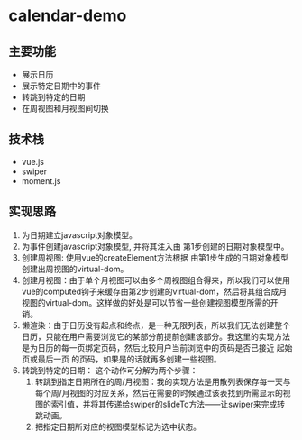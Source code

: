 # calendar-demo

## 主要功能
 * 展示日历
 * 展示特定日期中的事件
 * 转跳到特定的日期
 * 在周视图和月视图间切换
## 技术栈
  * vue.js
  * swiper
  * moment.js
## 实现思路
  1. 为日期建立javascript对象模型。
  2. 为事件创建javascript对象模型, 并将其注入由 第1步创建的日期对象模型中。
  3. 创建周视图: 使用vue的createElement方法根据 由第1步生成的日期对象模型 创建出周视图的virtual-dom。
  4. 创建月视图：由于单个月视图可以由多个周视图组合得来，所以我们可以使用vue的computed钩子来缓存由第2步创建的virtual-dom，然后将其组合成月视图的virtual-dom。这样做的好处是可以节省一些创建视图模型所需的开销。
  5. 懒渲染：由于日历没有起点和终点，是一种无限列表，所以我们无法创建整个日历，只能在用户需要浏览它的某部分前提前创建该部分。我这里的实现方法是为日历的每一页绑定页码，然后比较用户当前浏览中的页码是否已接近 起始页或最后一页 的页码，如果是的话就再多创建一些视图。
  6. 转跳到特定的日期： 这个动作可分解为两个步骤：
     1. 转跳到指定日期所在的周/月视图：我的实现方法是用散列表保存每一天与每个周/月视图的对应关系，然后在需要的时候通过该表找到所需显示的视图的索引值，并将其传递给swiper的slideTo方法——让swiper来完成转跳动画。
     2. 把指定日期所对应的视图模型标记为选中状态。
